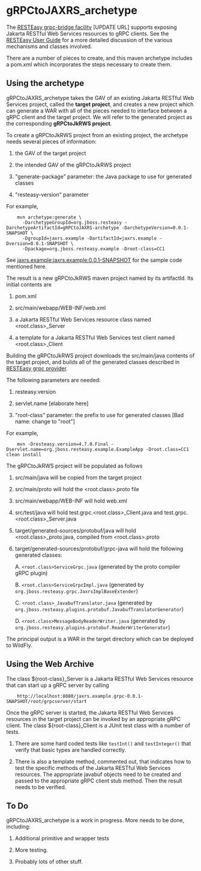 # gRPCtoJAXRS_archetype

The [RESTEasy grpc-bridge facility](https://github.com/resteasy/resteasy) [UPDATE URL]
supports exposing Jakarta RESTful Web Services resources to gRPC clients. See the 
[RESTEasy User Guide](https://resteasy.dev/docs/) for a more detailed
discussion of the various mechanisms and classes involved.

There are a number of pieces to create, and this maven archetype includes a pom.xml which 
incorporates the steps necessary to create them.

## Using the archetype

gRPCtoJAXRS_archetype takes the GAV of an existing Jakarta RESTful Web Services project, called the **target project**,
and creates a new project which can generate a WAR with all of the pieces needed to interface between a gRPC client 
and the target project. We will refer to the generated project as the corresponding
**gRPCtoJkRWS project**.

To create a gRPCtoJkRWS project from an existing project, the archetype needs several 
pieces of information:

 1. the GAV of the target project

 2. the intended GAV of the gRPCtoJkRWS project

 3. "generate-package" parameter: the Java package to use for generated classes

 4. "resteasy-version" parameter

For example,

        mvn archetype:generate \
          -DarchetypeGroupId=org.jboss.resteasy -DarchetypeArtifactId=gRPCtoJAXRS-archetype -DarchetypeVersion=0.0.1-SNAPSHOT \
          -DgroupId=jaxrs.example -DartifactId=jaxrs.example -Dversion=0.0.1-SNAPSHOT \
          -Dpackage=org.jboss.resteasy.example -Droot-class=CC1

See [jaxrs.example:jaxrs.example:0.0.1-SNAPSHOT](https://github.com/ronsigal/jaxrs-example) 
for the sample code mentioned here.

The result is a new gRPCtoJkRWS maven project named by its artifactId. Its initial contents are

 1. pom.xml
 
 2. src/main/webapp/WEB-INF/web.xml
 
 3. a Jakarta RESTful Web Services resource class named <root.class>_Server
 
 4. a template for a Jakarta RESTful Web Services test client named <root.class>_Client
 
Building the gRPCtoJkRWS project downloads the src/main/java contents of the target 
project, and builds all of the generated classes described in 
[RESTEasy grpc provider](https://github.com/ronsigal/Resteasy/tree/protobuf3/providers/resteasy-protobuf-provider).

The following parameters are needed:

 1. resteasy.version
 
 2. servlet.name [elaborate here]
 
 3. "root-class" parameter: the prefix to use for generated classes [Bad name: change to "root"]

For example,

        mvn -Dresteasy.version=4.7.0.Final -Dservlet.name=org.jboss.resteasy.example.ExampleApp -Droot.class=CC1 clean install
    
The gRPCtoJkRWS project will be populated as follows

 1. src/main/java will be copied from the target project
 
 2. src/main/proto will hold the <root.class>.proto file
 
 3. src/main/webapp/WEB-INF will hold web.xml
 
 4. src/test/java will hold test.grpc.<root.class>_Client.java and test.grpc.<root.class>_Server.java
 
 5. target/generated-sources/protobuf/java will hold <root.class>_proto.java, compiled 
    from <root.class>.proto
    
 6. target/generated-sources/protobuf/grpc-java will hold the following generated classes:
 
    A. `<root.class>ServiceGrpc.java` (generated by the proto compiler gRPC plugin)
    
    B. `<root.class>ServiceGrpcImpl.java` (generated by `org.jboss.resteasy.grpc.JaxrsImplBaseExtender`)
    
    C. `<root.class>_JavabufTranslator.java` (generated by `org.jboss.resteasy.plugins.protobuf.JavabufTranslatorGenerator`)
    
    D. `<root.class>MessageBodyReaderWriter.java` (generated by `org.jboss.resteasy.plugins.protobuf.ReaderWriterGenerator`)
    
The principal output is a WAR in the target directory which can be deployed to WildFly.

## Using the Web Archive

The class ${root-class}_Server is a Jakarta RESTful Web Services resource that can start up a gRPC server 
by calling

        http://localhost:8080/jaxrs.example.grpc-0.0.1-SNAPSHOT/root/grpcserver/start
        
Once the gRPC server is started, the Jakarta RESTful Web Services resources in the target project can be 
invoked by an appropriate gRPC client. The class ${root-class}_Client is a JUnit test
class with a number of tests. 

 1. There are some hard coded tests like `testInt()` and `testInteger()` that verify 
    that basic types are handled correctly.
    
 2. There is also a template method, commented out, that indicates how to test the 
    specific methods of the Jakarta RESTful Web Services resources. The appropriate javabuf objects need to be
    created and passed to the appropriate gRPC client stub method. Then the result 
    needs to be verified.

## To Do

gRPCtoJAXRS_archetype is a work in progress. More needs to be done, including:

 1. Additional primitive and wrapper tests
 
 2. More testing.
 
 3. Probably lots of other stuff.
